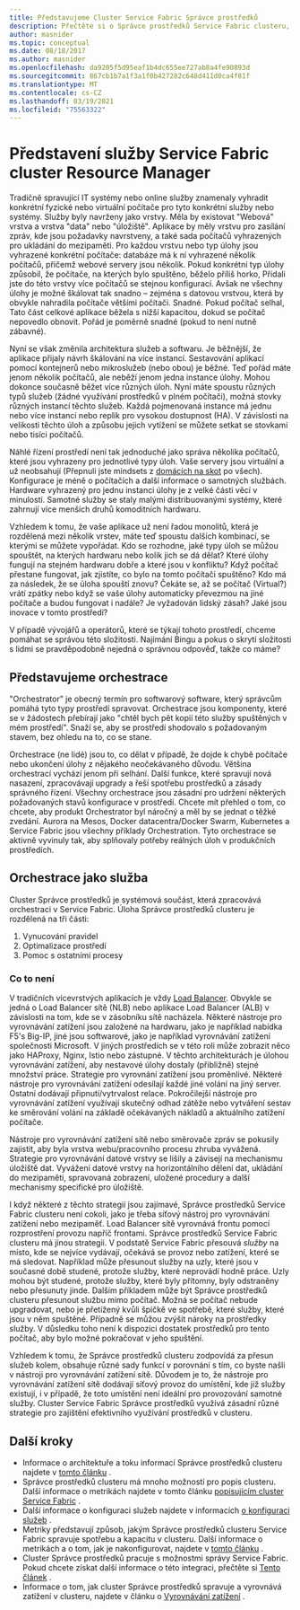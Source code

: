 ```yaml
---
title: Představujeme Cluster Service Fabric Správce prostředků
description: Přečtěte si o Správce prostředků Service Fabric clusteru, způsobech správy orchestrace služeb vaší aplikace.
author: masnider
ms.topic: conceptual
ms.date: 08/18/2017
ms.author: masnider
ms.openlocfilehash: da9205f5d95eaf1b4dc655ee727ab8a4fe90893d
ms.sourcegitcommit: 867cb1b7a1f3a1f0b427282c648d411d0ca4f81f
ms.translationtype: MT
ms.contentlocale: cs-CZ
ms.lasthandoff: 03/19/2021
ms.locfileid: "75563322"
---
```

# <a name="introducing-the-service-fabric-cluster-resource-manager"></a>Představení služby Service Fabric cluster Resource Manager
Tradičně spravující IT systémy nebo online služby znamenaly vyhradit konkrétní fyzické nebo virtuální počítače pro tyto konkrétní služby nebo systémy. Služby byly navrženy jako vrstvy. Měla by existovat "Webová" vrstva a vrstva "data" nebo "úložiště". Aplikace by měly vrstvu pro zasílání zpráv, kde jsou požadavky navrstveny, a také sada počítačů vyhrazených pro ukládání do mezipaměti. Pro každou vrstvu nebo typ úlohy jsou vyhrazené konkrétní počítače: databáze má k ní vyhrazené několik počítačů, přičemž webové servery jsou několik. Pokud konkrétní typ úlohy způsobil, že počítače, na kterých bylo spuštěno, běželo příliš horko, Přidali jste do této vrstvy více počítačů se stejnou konfigurací. Avšak ne všechny úlohy je možné škálovat tak snadno – zejména s datovou vrstvou, která by obvykle nahradila počítače většími počítači. Snadné. Pokud počítač selhal, Tato část celkové aplikace běžela s nižší kapacitou, dokud se počítač nepovedlo obnovit. Pořád je poměrně snadné (pokud to není nutně zábavné).

Nyní se však změnila architektura služeb a softwaru. Je běžnější, že aplikace přijaly návrh škálování na více instancí. Sestavování aplikací pomocí kontejnerů nebo mikroslužeb (nebo obou) je běžné. Teď pořád máte jenom několik počítačů, ale neběží jenom jedna instance úlohy. Mohou dokonce současně běžet více různých úloh. Nyní máte spoustu různých typů služeb (žádné využívání prostředků v plném počítači), možná stovky různých instancí těchto služeb. Každá pojmenovaná instance má jednu nebo více instancí nebo replik pro vysokou dostupnost (HA). V závislosti na velikosti těchto úloh a způsobu jejich vytížení se můžete setkat se stovkami nebo tisíci počítačů. 

Náhlé řízení prostředí není tak jednoduché jako správa několika počítačů, které jsou vyhrazeny pro jednotlivé typy úloh. Vaše servery jsou virtuální a už neobsahují (Přepnuli jste mindsets z [domácích na skot](https://www.slideshare.net/randybias/architectures-for-open-and-scalable-clouds/20) po všech). Konfigurace je méně o počítačích a další informace o samotných službách. Hardware vyhrazený pro jednu instanci úlohy je z velké části věcí v minulosti. Samotné služby se staly malými distribuovanými systémy, které zahrnují více menších druhů komoditních hardwaru.

Vzhledem k tomu, že vaše aplikace už není řadou monolitů, která je rozdělená mezi několik vrstev, máte teď spoustu dalších kombinací, se kterými se můžete vypořádat. Kdo se rozhodne, jaké typy úloh se můžou spouštět, na kterých hardwaru nebo kolik jich se dá dělat? Které úlohy fungují na stejném hardwaru dobře a které jsou v konfliktu? Když počítač přestane fungovat, jak zjistíte, co bylo na tomto počítači spuštěno? Kdo má za následek, že se úloha spouští znovu? Čekáte se, až se počítač (Virtual?) vrátí zpátky nebo když se vaše úlohy automaticky převezmou na jiné počítače a budou fungovat i nadále? Je vyžadován lidský zásah? Jaké jsou inovace v tomto prostředí?

V případě vývojářů a operátorů, které se týkají tohoto prostředí, chceme pomáhat se správou této složitosti. Najímání Bingu a pokus o skrytí složitosti s lidmi se pravděpodobně nejedná o správnou odpověď, takže co máme?

## <a name="introducing-orchestrators"></a>Představujeme orchestrace
"Orchestrator" je obecný termín pro softwarový software, který správcům pomáhá tyto typy prostředí spravovat. Orchestrace jsou komponenty, které se v žádostech přebírají jako "chtěl bych pět kopií této služby spuštěných v mém prostředí". Snaží se, aby se prostředí shodovalo s požadovaným stavem, bez ohledu na to, co se stane.

Orchestrace (ne lidé) jsou to, co dělat v případě, že dojde k chybě počítače nebo ukončení úlohy z nějakého neočekávaného důvodu. Většina orchestrací vychází jenom při selhání. Další funkce, které spravují nová nasazení, zpracovávají upgrady a řeší spotřebu prostředků a zásady správného řízení. Všechny orchestrace jsou zásadní pro udržení některých požadovaných stavů konfigurace v prostředí. Chcete mít přehled o tom, co chcete, aby produkt Orchestrator byl náročný a měl by se jednat o těžké zvedání. Aurora na Mesos, Docker datacentra/Docker Swarm, Kubernetes a Service Fabric jsou všechny příklady Orchestration. Tyto orchestrace se aktivně vyvinuly tak, aby splňovaly potřeby reálných úloh v produkčních prostředích. 

## <a name="orchestration-as-a-service"></a>Orchestrace jako služba
Cluster Správce prostředků je systémová součást, která zpracovává orchestraci v Service Fabric. Úloha Správce prostředků clusteru je rozdělená na tři části:

1. Vynucování pravidel
2. Optimalizace prostředí
3. Pomoc s ostatními procesy

### <a name="what-it-isnt"></a>Co to není
V tradičních vícevrstvých aplikacích je vždy [Load Balancer](https://en.wikipedia.org/wiki/Load_balancing_(computing)). Obvykle se jedná o Load Balancer sítě (NLB) nebo aplikace Load Balancer (ALB) v závislosti na tom, kde se v zásobníku sítě nacházela. Některé nástroje pro vyrovnávání zatížení jsou založené na hardwaru, jako je například nabídka F5's Big-IP, jiné jsou softwarové, jako je například vyrovnávání zatížení společnosti Microsoft. V jiných prostředích se v této roli může zobrazit něco jako HAProxy, Nginx, Istio nebo zástupné. V těchto architekturách je úlohou vyrovnávání zatížení, aby nestavové úlohy dostaly (přibližně) stejné množství práce. Strategie pro vyrovnání zatížení jsou proměnlivé. Některé nástroje pro vyrovnávání zatížení odesílají každé jiné volání na jiný server. Ostatní dodávají připnutí/vytrvalost relace. Pokročilejší nástroje pro vyrovnávání zatížení využívají skutečný odhad zátěže nebo vytváření sestav ke směrování volání na základě očekávaných nákladů a aktuálního zatížení počítače.

Nástroje pro vyrovnávání zatížení sítě nebo směrovače zpráv se pokusily zajistit, aby byla vrstva webu/pracovního procesu zhruba vyvážená. Strategie pro vyrovnávání datové vrstvy se lišily a závisejí na mechanismu úložiště dat. Vyvážení datové vrstvy na horizontálního dělení dat, ukládání do mezipaměti, spravovaná zobrazení, uložené procedury a další mechanismy specifické pro úložiště.

I když některé z těchto strategií jsou zajímavé, Správce prostředků Service Fabric clusteru není cokoli, jako je třeba síťový nástroj pro vyrovnávání zatížení nebo mezipaměť. Load Balancer sítě vyrovnává frontu pomocí rozprostření provozu napříč frontami. Správce prostředků Service Fabric clusteru má jinou strategii. V podstatě Service Fabric přesouvá *služby* na místo, kde se nejvíce vydávají, očekává se provoz nebo zatížení, které se má sledovat. Například může přesunout služby na uzly, které jsou v současné době studené, protože služby, které neprovádí hodně práce. Uzly mohou být studené, protože služby, které byly přítomny, byly odstraněny nebo přesunuty jinde. Dalším příkladem může být Správce prostředků clusteru přesunout službu mimo počítač. Možná se počítač nebude upgradovat, nebo je přetížený kvůli špičkě ve spotřebě, které služby, které jsou v něm spuštěné. Případně se můžou zvýšit nároky na prostředky služby. V důsledku toho není k dispozici dostatek prostředků pro tento počítač, aby bylo možné pokračovat v jeho spuštění. 

Vzhledem k tomu, že Správce prostředků clusteru zodpovídá za přesun služeb kolem, obsahuje různé sady funkcí v porovnání s tím, co byste našli v nástroji pro vyrovnávání zatížení sítě. Důvodem je to, že nástroje pro vyrovnávání zatížení sítě dodávají síťový provoz do umístění, kde již služby existují, i v případě, že toto umístění není ideální pro provozování samotné služby. Cluster Service Fabric Správce prostředků využívá zásadní různé strategie pro zajištění efektivního využívání prostředků v clusteru.

## <a name="next-steps"></a>Další kroky
- Informace o architektuře a toku informací Správce prostředků clusteru najdete v [tomto článku](service-fabric-cluster-resource-manager-architecture.md) .
- Správce prostředků clusteru má mnoho možností pro popis clusteru. Další informace o metrikách najdete v tomto článku [popisujícím cluster Service Fabric](service-fabric-cluster-resource-manager-cluster-description.md) .
- Další informace o konfiguraci služeb najdete v informacích [o konfiguraci služeb](service-fabric-cluster-resource-manager-configure-services.md) .
- Metriky představují způsob, jakým Správce prostředků clusteru Service Fabric spravuje spotřebu a kapacitu v clusteru. Další informace o metrikách a o tom, jak je nakonfigurovat, najdete v [tomto článku](service-fabric-cluster-resource-manager-metrics.md) .
- Cluster Správce prostředků pracuje s možnostmi správy Service Fabric. Pokud chcete získat další informace o této integraci, přečtěte si [Tento článek](service-fabric-cluster-resource-manager-management-integration.md) .
- Informace o tom, jak cluster Správce prostředků spravuje a vyrovnává zatížení v clusteru, najdete v článku o [Vyrovnávání zatížení](service-fabric-cluster-resource-manager-balancing.md) .
